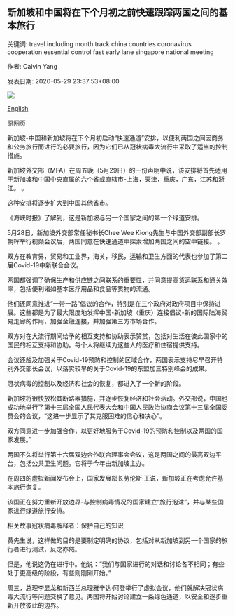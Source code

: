 ## 新加坡和中国将在下个月初之前快速跟踪两国之间的基本旅行

关键词: travel including month track china countries coronavirus cooperation essential control fast early lane singapore national meeting

作者: Calvin Yang

发表日期: 2020-05-29 23:37:53+08:00

![](https://www.straitstimes.com/sites/default/files/styles/x_large/public/articles/2020/05/29/hzchangi0529a.jpg?itok=ybKcGWso)

[English](Singapore%20and%20China%20to%20fast%20track%20essential%20travel%20between%20them%20by%20early%20next%20month.md)

[原网页](https://www.straitstimes.com/singapore/singapore-and-china-to-fast-track-essential-travel-between-them-by-early-next-month)

新加坡-中国和新加坡将在下个月初启动“快速通道”安排，以便利两国之间因商务和公务旅行而进行的必要旅行，因为它们已从冠状病毒大流行中采取了适当的控制措施。

新加坡外交部（MFA）在周五晚（5月29日）的一份声明中说，该安排将首先适用于新加坡和中国中央直属的六个省或直辖市-上海，天津，重庆，广东，江苏和浙江。 。

这种安排将逐步扩大到中国其他省市。

《海峡时报》了解到，这是新加坡与另一个国家之间的第一个绿道安排。

5月28日，新加坡外交部常任秘书长Chee Wee Kiong先生与中国外交部副部长罗朝晖举行视频会议后，两国同意在快速通道中探索增加两国之间的空中链接。 。

双方在教育界，贸易和工业界，海关，移民，运输和卫生方面的代表也参加了第二届Covid-19中新联合会议。

两国都强调了确保生产和供应链之间联系的重要性，并同意提高货运联系和通关效率，包括便利诸如基本医疗用品和食品等货物的流通。

他们还同意推进“一带一路”倡议的合作，特别是在三个政府对政府项目中保持进展。这些都是为了最大限度地发挥中国-新加坡（重庆）连接倡议-新的国际陆海贸易走廊的作用，加强金融连接，并加强第三方市场合作。

双方对在大流行期间给予的相互支持和协助表示赞赏，包括对生活在彼此国家中的国民的相互支持和协助。每个人将继续为这些人的医疗和住宿提供支持。

会议还触及加强关于Covid-19预防和控制的区域合作，两国表示支持尽早召开特别外交部长会议，以落实较早的关于Covid-19的东盟加三特别峰会的成果。

冠状病毒的控制以及经济和社会的恢复，都进入了一个新的阶段。

新加坡将很快放松其断路器措施，并逐步恢复经济和社会活动。外交部说，中国也成功地举行了第十三届全国人民代表大会和中国人民政治协商会议第十三届全国委员会的会议，“这进一步显示了其克服困难的信心和决心”。

双方同意进一步加强合作，以更好地服务于Covid-19的预防和控制以及两国的国家发展。”

两国不久将举行第十六届双边合作联合理事会会议，这是两国之间的最高双边平台，包括公共卫生问题。它将于今年由新加坡主办。

在周四的虚拟新闻发布会上，国家发展部长劳伦斯·王说，新加坡正在考虑允许基本旅行恢复。

该国正在努力重新开放边界-与控制病毒情况的国家建立“旅行泡沫”，并与某些国家进行绿道旅行安排。

相关故事冠状病毒解释者：保护自己的知识

黄先生说，这样做的目的是要制定明确的协议，包括对从新加坡到另一个国家的旅行者进行测试，反之亦然。

但是，他说这仍在进行中。他说：“我们与国家进行的对话和讨论各不相同；有些处于更高级的阶段，有些则刚刚开始。”

周三，总理李显龙和新西兰总理雅辛达·阿登举行了虚拟会议，他们就解决冠状病毒大流行等问题交换了意见。两国将开始讨论建立一条绿色通道，以安全和逐步重新开放彼此的边界。